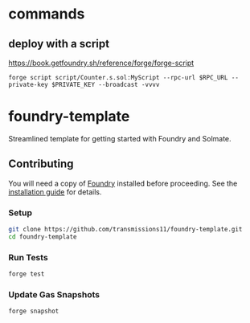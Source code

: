 # commands

## deploy with a script

https://book.getfoundry.sh/reference/forge/forge-script

```
forge script script/Counter.s.sol:MyScript --rpc-url $RPC_URL --private-key $PRIVATE_KEY --broadcast -vvvv
```

# foundry-template

Streamlined template for getting started with Foundry and Solmate.

## Contributing

You will need a copy of [Foundry](https://github.com/foundry-rs/foundry) installed before proceeding. See the [installation guide](https://github.com/foundry-rs/foundry#installation) for details.

### Setup

```sh
git clone https://github.com/transmissions11/foundry-template.git
cd foundry-template
```

### Run Tests

```sh
forge test
```

### Update Gas Snapshots

```sh
forge snapshot
```
